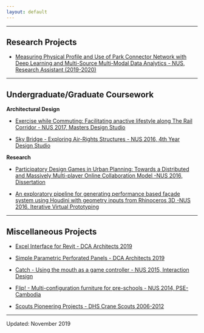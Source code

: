 ```yaml
---
layout: default
---
```


---
## Research Projects

- [Measuring Physical Profile and Use of Park Connector Network with Deep Learning and Multi-Source Multi-Modal Data Analytics - NUS, Research Assistant (2019-2020)](./pcn.html)

---
## Undergraduate/Graduate Coursework

**Architectural Design**

- [Exercise while Commuting: Facilitating anactive lifestyle along The Rail Corridor - NUS 2017, Masters Design Studio](./railcorridor.html)

- [Sky Bridge - Exploring Air-Rights Structures - NUS 2016, 4th Year Design Studio](./skybridge.html)

**Research**

- [Participatory Design Games in Urban Planning: Towards a Distributed and Massively Multi-player Online Collaboration Model -NUS 2016, Dissertation](portfolio/dissertation_2016.pdf)

- [An exploratory pipeline for generating performance based façade system using Houdini with geometry inputs from Rhinoceros 3D -NUS 2016, Iterative Virtual Prototyping](portfolio/ivp_report.pdf)

--- 

## Miscellaneous Projects

- [Excel Interface for Revit - DCA Architects 2019](./excel_to_revit.html)

- [Simple Parametric Perforated Panels - DCA Architects 2019](./perforated_panels.html)

- [Catch - Using the mouth as a game controller - NUS 2015, Interaction Design](./catch.html)

- [Flip! - Multi-configuration furniture for pre-schools - NUS 2014, PSE-Cambodia](./flip.html)

- [Scouts Pioneering Projects - DHS Crane Scouts 2006-2012](./scout.html)  

---

Updated: November 2019
